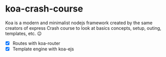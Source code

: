 # koa-crash-course

Koa is a modern and minimalist nodejs framework created by the same creators of express
Crash course to look at basics concepts, setup, outing, templates, etc. :wink:

- [x] Routes with koa-router
- [x] Template engine with koa-ejs